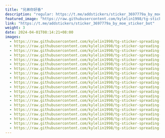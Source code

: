 ```yaml
---
title: "兄弟你好香"
description: "regular: https://t.me/addstickers/sticker_3697779a_by_moe_sticker_bot"
featured_image: "https://raw.githubusercontent.com/kylelin1998/tg-sticker-spreading-worldwide-images/main/img/2db217af-8110-4aad-9eb9-3a0703e1bf05.jpg"
link: "https://t.me/addstickers/sticker_3697779a_by_moe_sticker_bot"
weight: 3
date: 2024-04-01T08:14:21+08:00
images:
  - https://raw.githubusercontent.com/kylelin1998/tg-sticker-spreading-worldwide-images/main/img/2db217af-8110-4aad-9eb9-3a0703e1bf05.jpg
  - https://raw.githubusercontent.com/kylelin1998/tg-sticker-spreading-worldwide-images/main/img/7ca3bd2e-807d-47c5-825e-fd77976d6683.jpg
  - https://raw.githubusercontent.com/kylelin1998/tg-sticker-spreading-worldwide-images/main/img/9f6a5f6e-afd8-4aed-9190-d9e065b9300a.jpg
  - https://raw.githubusercontent.com/kylelin1998/tg-sticker-spreading-worldwide-images/main/img/ba1e699f-d7ee-45f1-9a35-d37cbb047716.jpg
  - https://raw.githubusercontent.com/kylelin1998/tg-sticker-spreading-worldwide-images/main/img/b0b36e83-a95c-46c8-8c16-2c630edba7ad.jpg
  - https://raw.githubusercontent.com/kylelin1998/tg-sticker-spreading-worldwide-images/main/img/b480db78-ed17-447f-8e1e-7ee1a206c4d1.jpg
  - https://raw.githubusercontent.com/kylelin1998/tg-sticker-spreading-worldwide-images/main/img/d80fb306-ec68-41f9-b058-23cf5e9a018c.jpg
  - https://raw.githubusercontent.com/kylelin1998/tg-sticker-spreading-worldwide-images/main/img/de8e7c25-38bb-4abd-aacb-9fac4d95758a.jpg
  - https://raw.githubusercontent.com/kylelin1998/tg-sticker-spreading-worldwide-images/main/img/09cdae3a-e3a7-471c-8f0b-970523c2eac7.jpg
  - https://raw.githubusercontent.com/kylelin1998/tg-sticker-spreading-worldwide-images/main/img/310d0e92-608a-4b8d-9eda-4e9f873e7d07.jpg
  - https://raw.githubusercontent.com/kylelin1998/tg-sticker-spreading-worldwide-images/main/img/71ed1f14-0250-4529-91a4-d35d65dc4be8.jpg
  - https://raw.githubusercontent.com/kylelin1998/tg-sticker-spreading-worldwide-images/main/img/8df1d11d-0214-48df-a5ef-2bb5977c472d.jpg
  - https://raw.githubusercontent.com/kylelin1998/tg-sticker-spreading-worldwide-images/main/img/59d17733-f580-4562-b4c8-1c133e5f6ba5.jpg
  - https://raw.githubusercontent.com/kylelin1998/tg-sticker-spreading-worldwide-images/main/img/fef2d9bc-ed09-4420-a7f5-d8eb421d8b0c.jpg
  - https://raw.githubusercontent.com/kylelin1998/tg-sticker-spreading-worldwide-images/main/img/22643440-6eaa-4e9d-be0a-785a3f2de72d.jpg
  - https://raw.githubusercontent.com/kylelin1998/tg-sticker-spreading-worldwide-images/main/img/aef34eec-5f45-489c-96af-dc2b45ccb50a.jpg
  - https://raw.githubusercontent.com/kylelin1998/tg-sticker-spreading-worldwide-images/main/img/fe899e25-5ab7-44f5-bb2c-37a828f23e2c.jpg
  - https://raw.githubusercontent.com/kylelin1998/tg-sticker-spreading-worldwide-images/main/img/bed34104-4bb9-4b0b-a4ce-6ddea13580fc.jpg
  - https://raw.githubusercontent.com/kylelin1998/tg-sticker-spreading-worldwide-images/main/img/e329c7ce-74c2-41bb-9b2f-d912ba1b49c3.jpg
  - https://raw.githubusercontent.com/kylelin1998/tg-sticker-spreading-worldwide-images/main/img/9f8884f9-c62a-4c76-a04d-13c25ecb6f90.jpg
---
```

